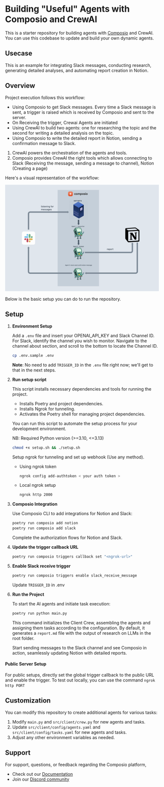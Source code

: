 # Building "Useful" Agents with Composio and CrewAI

This is a starter repository for building agents with [Composio](composio.dev) and CrewAI. You can use this codebase to update and build your own dynamic agents.

## Usecase

This is an example for integrating Slack messages, conducting research, generating detailed analyses, and automating report creation in Notion.

## Overview

Project execution follows this workflow:

- Using Composio to get Slack messages. Every time a Slack message is sent, a trigger is raised which is received by Composio and sent to the server.
- On Receiving the trigger, Crewai Agents are initiated
- Using CrewAI to build two agents: one for researching the topic and the second for writing a detailed analysis on the topic.
- Using Composio to write the detailed report in Notion, sending a confirmation message to Slack.

1. CrewAI powers the orchestration of the agents and tools.
2. Composio provides CrewAI the right tools which allows connecting to Slack (Receiving the message, sending a message to channel), Notion (Creating a page)

Here's a visual representation of the workflow:

![Composio Image Diagram](assets/work_flow.png)

Below is the basic setup you can do to run the repository.

## Setup

1. **Environment Setup**

   Add a `.env` file and insert your OPENAI_API_KEY and Slack Channel ID.
   For Slack, identify the channel you wish to monitor. Navigate to the channel about section, and scroll to the bottom to locate the Channel ID.

   ```bash
   cp .env.sample .env
   ```

   **Note**: No need to add `TRIGGER_ID` in the `.env` file right now; we'll get to that in the next steps.

2. **Run setup script**

   This script installs necessary dependencies and tools for running the project.

   - Installs Poetry and project dependencies.
   - Installs Ngrok for tunneling.
   - Activates the Poetry shell for managing project dependencies.

   You can run this script to automate the setup process for your development environment.

   NB: Required Python version (>=3.10, <=3.13)

   ```bash
   chmod +x setup.sh && ./setup.sh
   ```

   Setup ngrok for tunneling and set up webhook (Use any method).

   - Using ngrok token
     ```bash
     ngrok config add-authtoken < your auth token >
     ```
   - Local ngrok setup
     ```bash
     ngrok http 2000
     ```

3. **Composio Integration**

   Use Composio CLI to add integrations for Notion and Slack:

   ```bash
   poetry run composio add notion
   poetry run composio add slack
   ```

   Complete the authorization flows for Notion and Slack.

4. **Update the trigger callback URL**

   ```bash
   poetry run composio triggers callback set "<ngrok-url>"
   ```

5. **Enable Slack receive trigger**

   ```bash
   poetry run composio triggers enable slack_receive_message
   ```

   Update `TRIGGER_ID` in .env

6. **Run the Project**

   To start the AI agents and initiate task execution:

   ```bash
   poetry run python main.py
   ```

   This command initializes the Client Crew, assembling the agents and assigning them tasks according to the configuration.
   By default, it generates a `report.md` file with the output of research on LLMs in the root folder.

   Start sending messages to the Slack channel and see Composio in action, seamlessly updating Notion with detailed reports.

#### Public Server Setup

For public setups, directly set the global trigger callback to the public URL and enable the trigger. To test out locally,
you can use the command `ngrok http PORT`

## Customization

You can modify this repository to create additional agents for various tasks:

1. Modify `main.py` and `src/client/crew.py` for new agents and tasks.
2. Update `src/client/config/agents.yaml` and `src/client/config/tasks.yaml` for new agents and tasks.
3. Adjust any other environment variables as needed.

## Support

For support, questions, or feedback regarding the Composio platform,

- Check out our [Documentation](https://docs.composio.dev)
- Join our [Discord community](https://discord.gg/xwT747R7NE)
